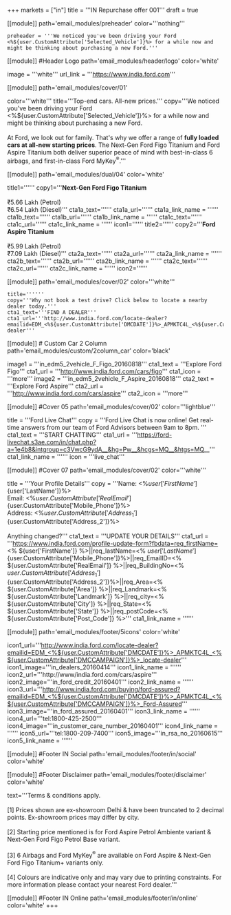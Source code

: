 +++
markets = ["in"]
title = '''IN Repurchase offer 001'''
draft = true

[[module]]
path='email_modules/preheader'
color='''nothing'''

	preheader = '''We noticed you've been driving your Ford <%${user.CustomAttribute['Selected_Vehicle']}%> for a while now and might be thinking about purchasing a new Ford.'''

[[module]] #Header Logo
path='email_modules/header/logo'
color='white'

  image = '''white'''
  url_link = '''https://www.india.ford.com'''

[[module]]
path='email_modules/cover/01'

color='''white'''
title='''Top-end cars. All-new prices.'''
copy='''We noticed you've been driving your Ford <%${user.CustomAttribute['Selected_Vehicle']}%> for a while now and might be thinking about purchasing a new Ford.<br /><br />At Ford, we look out for family. That's why we offer a range of <span style="font-weight:bold">fully loaded cars at all-new starting prices</span>. The Next-Gen Ford Figo Titanium and Ford Aspire Titanium both deliver superior peace of mind with best-in-class 6 airbags, and first-in-class Ford MyKey<sup>®</sup>.'''

[[module]]
path='email_modules/dual/04'
color='white'

  title1=''''''
  copy1='''<span style="font-weight:bold;">Next-Gen Ford Figo Titanium</span><br /><br />&#8377;5.66 Lakh (Petrol)<br />&#8377;6.54 Lakh (Diesel)'''
  cta1a_text=''''''
  cta1a_url=''''''
  cta1a_link_name = ''''''
  cta1b_text=''''''
  cta1b_url=''''''
  cta1b_link_name = ''''''
  cta1c_text=''''''
  cta1c_url=''''''
  cta1c_link_name = ''''''
  icon1=''''''
  title2=''''''
  copy2='''<span style="font-weight:bold;">Ford Aspire Titanium</span><br /><br />&#8377;5.99 Lakh (Petrol)<br />&#8377;7.09 Lakh (Diesel)'''
  cta2a_text=''''''
  cta2a_url=''''''
  cta2a_link_name = ''''''
  cta2b_text=''''''
  cta2b_url=''''''
  cta2b_link_name = ''''''
  cta2c_text=''''''
  cta2c_url=''''''
  cta2c_link_name = ''''''
  icon2=''''''

[[module]]
path='email_modules/cover/02'
color='''white'''

	title=''''''
	copy='''Why not book a test drive? Click below to locate a nearby dealer today.'''
	cta1_text='''FIND A DEALER'''
	cta1_url='''http://www.india.ford.com/locate-dealer?emailid=EDM_<%${user.CustomAttribute['DMCDATE']}%>_APMKTC4L_<%${user.CustomAttribute['DMCCAMPAIGN']}%>_locate-dealer'''

[[module]] # Custom Car 2 Column
path='email_modules/custom/2column_car'
color='black'

  image1 = '''in_edm5_2vehicle_F_Figo_20160818'''
  cta1_text = '''Explore Ford Figo'''
  cta1_url = '''http://www.india.ford.com/cars/figo'''
  cta1_icon = '''more'''
  image2 = '''in_edm5_2vehicle_F_Aspire_20160818'''
  cta2_text = '''Explore Ford Aspire'''
  cta2_url = '''http://www.india.ford.com/cars/aspire'''
  cta2_icon = '''more'''

[[module]] #Cover 05
path='email_modules/cover/02'
color='''lightblue'''

  title = '''Ford Live Chat'''
  copy = '''Ford Live Chat is now online! Get real-time answers from our team of Ford Advisors between 9am to 8pm. '''
  cta1_text = '''START CHATTING'''
  cta1_url = '''https://ford-livechat.s3ae.com/in/chat.php?a=1e4b8&intgroup=c3VwcG9ydA__&hg=Pw__&hcgs=MQ__&htgs=MQ__'''
  cta1_link_name = ''''''
  icon = '''live_chat'''

[[module]] #Cover 07
path='email_modules/cover/02'
color='''white'''

  title = '''Your Profile Details'''
  copy = '''Name&#58; <%${user['FirstName']}%> <%${user['LastName']}%><br />Email&#58; <%${user.CustomAttribute['RealEmail']}%><br />Phone&#58; <%${user.CustomAttribute['Mobile_Phone']}%><br />Address&#58; <%${user.CustomAttribute['Address_1']}%> <%${user.CustomAttribute['Address_2']}%><br /><br />Anything changed?'''
  cta1_text = '''UPDATE YOUR DETAILS'''
  cta1_url = '''https://www.india.ford.com/profile-update-form?fbdata=req_firstName=<% ${user['FirstName']} %>||req_lastName=<% ${user['LastName']} %>||req_mobileNumber=<%${user.CustomAttribute['Mobile_Phone']}%>||req_EmailID=<% ${user.CustomAttribute['RealEmail']} %>||req_BuildingNo=<% ${user.CustomAttribute['Address_1']} %>||req_StreetRoad=<%${user.CustomAttribute['Address_2']}%>||req_Area=<% ${user.CustomAttribute['Area']} %>||req_Landmark=<% ${user.CustomAttribute['Landmark']} %>||req_city=<% ${user.CustomAttribute['City']} %>||req_State=<% ${user.CustomAttribute['State']} %>||req_postCode=<% ${user.CustomAttribute['Post_Code']} %>'''
  cta1_link_name = ''''''

[[module]]
path='email_modules/footer/5icons'
color='white'

  icon1_url='''http://www.india.ford.com/locate-dealer?emailid=EDM_<%${user.CustomAttribute['DMCDATE']}%>_APMKTC4L_<%${user.CustomAttribute['DMCCAMPAIGN']}%>_locate-dealer'''
  icon1_image='''in_dealers_20160414'''
  icon1_link_name = ''''''
  icon2_url='''http://www/india.ford.com/cars/aspire'''
  icon2_image='''in_ford_credit_20160401'''
  icon2_link_name = ''''''
  icon3_url='''http://www.india.ford.com/buying/ford-assured?emailid=EDM_<%${user.CustomAttribute['DMCDATE']}%>_APMKTC4L_<%${user.CustomAttribute['DMCCAMPAIGN']}%>_Ford-Assured'''
  icon3_image='''in_ford_assured_20160401'''
  icon3_link_name = ''''''
  icon4_url='''tel:1800-425-2500'''
  icon4_image='''in_customer_care_number_20160401'''
  icon4_link_name = ''''''
  icon5_url='''tel:1800-209-7400'''
  icon5_image='''in_rsa_no_20160615'''
  icon5_link_name = ''''''
    
[[module]] #Footer IN Social
path='email_modules/footer/in/social'
color='white'

[[module]] #Footer Disclaimer
path='email_modules/footer/disclaimer'
color='white'

  text='''Terms & conditions apply.<br /><br />[1] Prices shown are ex-showroom Delhi & have been truncated to 2 decimal points. Ex-showroom prices may differ by city.<br /><br />[2] Starting price mentioned is for Ford Aspire Petrol Ambiente variant & Next-Gen Ford Figo Petrol Base variant.<br /><br />[3] 6 Airbags and Ford MyKey<sup>®</sup> are available on Ford Aspire & Next-Gen Ford Figo Titanium+ variants only. <br /><br />[4] Colours are indicative only and may vary due to printing constraints. For more information please contact your nearest Ford dealer.'''

[[module]] #Footer IN Online
path='email_modules/footer/in/online'
color='white'
+++